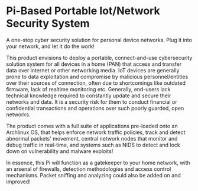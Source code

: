 # Pi-Based Portable Iot/Network Security System
A one-stop cyber security solution for personal device networks. Plug it into your network, and let it do the work!

This product envisions to deploy a portable, connect-and-use cybersecurity solution system for all devices in a home (PAN) that access and transfer data over internet or other networking media.
IoT devices are generally prone to data exploitation and compromise by malicious personnel/entities over their sources of connection, often due to shortcomings like outdated firmware, lack of realtime monitoring etc.
Generally, end-users lack technical knowledge required to constantly update and secure their networks and data. It is a security risk for them to conduct financial or confidential transactions and operations over such poorly guarded, open networks.

The product comes with a full suite of applications pre-loaded onto an Archlinux OS, that helps enforce network traffic policies, track and detect abnormal packets' movement, central network nodes that monitor and debug traffic in real-time, and systems such as NIDS to detect and lock down on vulnerability and malware exploits! 

In essence, this Pi will function as a gatekeeper to your home network, with an arsenal of firewalls, detection methodologies and access control mechanisms. Packet sniffing and analyzing could also be added on and improved!
